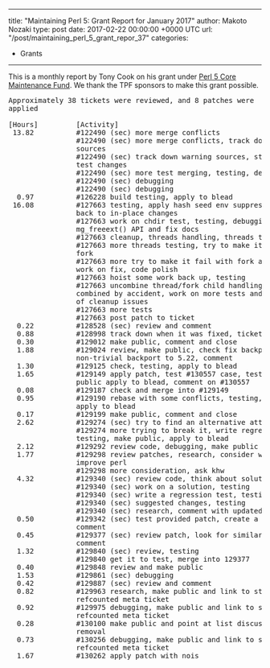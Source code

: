 
---
title: "Maintaining Perl 5: Grant Report for January 2017"
author: Makoto Nozaki
type: post
date: 2017-02-22 00:00:00 +0000 UTC
url: "/post/maintaining_perl_5_grant_repor_37"
categories:
 - Grants

---

This is a monthly report by Tony Cook on his grant under [Perl 5 Core Maintenance Fund](http://www.perlfoundation.org/perl_5_core_maintenance_fund). We thank the TPF sponsors to make this grant possible.

<pre>
Approximately 38 tickets were reviewed, and 8 patches were
applied

[Hours]         [Activity]
 13.82          #122490 (sec) more merge conflicts
                #122490 (sec) more merge conflicts, track down warning
                sources
                #122490 (sec) track down warning sources, start merging
                test changes
                #122490 (sec) more test merging, testing, debugging
                #122490 (sec) debugging
                #122490 (sec) debugging
  0.97          #126228 build testing, apply to blead
 16.08          #127663 testing, apply hash seed env suppression patch,
                back to in-place changes
                #127663 work on chdir test, testing, debugging, make
                mg_freeext() API and fix docs
                #127663 cleanup, threads handling, threads test
                #127663 more threads testing, try to make it fail with
                fork
                #127663 more try to make it fail with fork and succeed,
                work on fix, code polish
                #127663 hoist some work back up, testing
                #127663 uncombine thread/fork child handling which I
                combined by accident, work on more tests and find a couple
                of cleanup issues
                #127663 more tests
                #127663 post patch to ticket
  0.22          #128528 (sec) review and comment
  0.88          #128998 track down when it was fixed, ticket management
  0.30          #129012 make public, comment and close
  1.88          #129024 review, make public, check fix backports to 5.24,
                non-trivial backport to 5.22, comment
  1.30          #129125 check, testing, apply to blead
  1.65          #129149 apply patch, test #130557 case, testing, make
                public apply to blead, comment on #130557
  0.08          #129187 check and merge into #129149
  0.95          #129190 rebase with some conflicts, testing, make public,
                apply to blead
  0.17          #129199 make public, comment and close
  2.62          #129274 (sec) try to find an alternative attack
                #129274 more trying to break it, write regression test,
                testing, make public, apply to blead
  2.12          #129292 review code, debugging, make public and comment
  1.77          #129298 review patches, research, consider whether changes
                improve perl
                #129298 more consideration, ask khw
  4.32          #129340 (sec) review code, think about solutions
                #129340 (sec) work on a solution, testing
                #129340 (sec) write a regression test, testing
                #129340 (sec) suggested changes, testing
                #129340 (sec) research, comment with updated patch
  0.50          #129342 (sec) test provided patch, create a test case and
                comment
  0.45          #129377 (sec) review patch, look for similar issues,
                comment
  1.32          #129840 (sec) review, testing
                #129840 get it to test, merge into 129377
  0.40          #129848 review and make public
  1.53          #129861 (sec) debugging
  0.42          #129887 (sec) review and comment
  0.82          #129963 research, make public and link to stack-not-
                refcounted meta ticket
  0.92          #129975 debugging, make public and link to stack-not-
                refcounted meta ticket
  0.28          #130100 make public and point at list discussion on
                removal
  0.73          #130256 debugging, make public and link to stack-not-
                refcounted meta ticket
  1.67          #130262 apply patch with nois